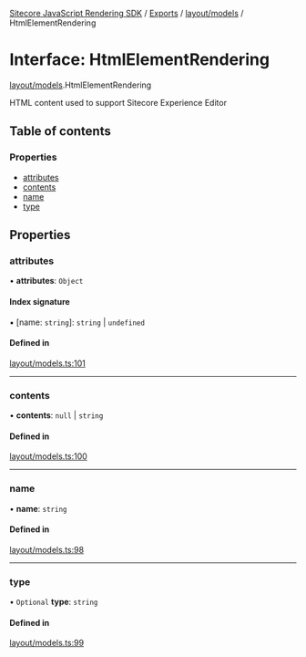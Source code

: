 [Sitecore JavaScript Rendering SDK](../README.md) / [Exports](../modules.md) / [layout/models](../modules/layout_models.md) / HtmlElementRendering

# Interface: HtmlElementRendering

[layout/models](../modules/layout_models.md).HtmlElementRendering

HTML content used to support Sitecore Experience Editor

## Table of contents

### Properties

- [attributes](layout_models.HtmlElementRendering.md#attributes)
- [contents](layout_models.HtmlElementRendering.md#contents)
- [name](layout_models.HtmlElementRendering.md#name)
- [type](layout_models.HtmlElementRendering.md#type)

## Properties

### attributes

• **attributes**: `Object`

#### Index signature

▪ [name: `string`]: `string` \| `undefined`

#### Defined in

[layout/models.ts:101](https://github.com/Sitecore/jss/blob/8c00be96/packages/sitecore-jss/src/layout/models.ts#L101)

___

### contents

• **contents**: ``null`` \| `string`

#### Defined in

[layout/models.ts:100](https://github.com/Sitecore/jss/blob/8c00be96/packages/sitecore-jss/src/layout/models.ts#L100)

___

### name

• **name**: `string`

#### Defined in

[layout/models.ts:98](https://github.com/Sitecore/jss/blob/8c00be96/packages/sitecore-jss/src/layout/models.ts#L98)

___

### type

• `Optional` **type**: `string`

#### Defined in

[layout/models.ts:99](https://github.com/Sitecore/jss/blob/8c00be96/packages/sitecore-jss/src/layout/models.ts#L99)
